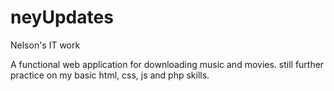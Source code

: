 # neyUpdates
Nelson's IT work

A functional web application for downloading music and movies. still further practice on my basic html, css, js and php skills.
